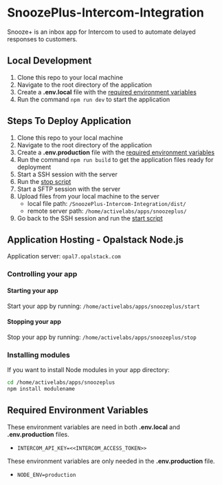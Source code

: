 # SnoozePlus-Intercom-Integration

Snooze+ is an inbox app for Intercom to used to automate delayed responses to customers.

## Local Development

1. Clone this repo to your local machine
1. Navigate to the root directory of the application
1. Create a **.env.local** file with the [required environment variables](#required-environment-variables)
1. Run the command `npm run dev` to start the application

## Steps To Deploy Application

1. Clone this repo to your local machine
1. Navigate to the root directory of the application
1. Create a **.env.production** file with the [required environment variables](#required-environment-variables)
1. Run the command `npm run build` to get the application files ready for deployment
1. Start a SSH session with the server
1. Run the [stop script](#stopping-your-app)
1. Start a SFTP session with the server
1. Upload files from your local machine to the server
   - local file path: `/SnoozePlus-Intercom-Integration/dist/`
   - remote server path: `/home/activelabs/apps/snoozeplus/`
1. Go back to the SSH session and run the [start script](#starting-your-app)

## Application Hosting - Opalstack Node.js

Application server: `opal7.opalstack.com`

### Controlling your app

#### Starting your app

Start your app by running:
`/home/activelabs/apps/snoozeplus/start`

#### Stopping your app

Stop your app by running:
`/home/activelabs/apps/snoozeplus/stop`

### Installing modules

If you want to install Node modules in your app directory:

```bash
cd /home/activelabs/apps/snoozeplus
npm install modulename
```

## Required Environment Variables

These environment variables are need in both **.env.local** and **.env.production** files.

- `INTERCOM_API_KEY=<<INTERCOM_ACCESS_TOKEN>>`

These environment variables are only needed in the **.env.production** file.

- `NODE_ENV=production`
